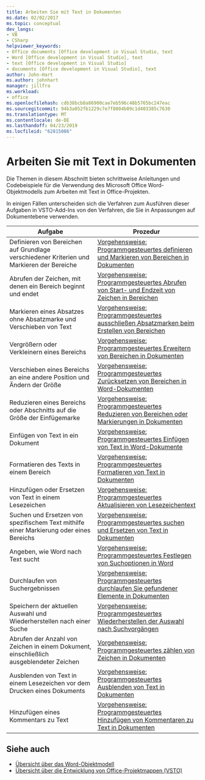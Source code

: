 ```yaml
---
title: Arbeiten Sie mit Text in Dokumenten
ms.date: 02/02/2017
ms.topic: conceptual
dev_langs:
- VB
- CSharp
helpviewer_keywords:
- Office documents [Office development in Visual Studio, text
- Word [Office development in Visual Studio], text
- text [Office development in Visual Studio]
- documents [Office development in Visual Studio], text
author: John-Hart
ms.author: johnhart
manager: jillfra
ms.workload:
- office
ms.openlocfilehash: cdb38bcb8a86900cae7eb596c48b5765bc247eac
ms.sourcegitcommit: 94b3a052fb1229c7e7f8804b09c1d403385c7630
ms.translationtype: MT
ms.contentlocale: de-DE
ms.lasthandoff: 04/23/2019
ms.locfileid: "62815086"
---
```

# <a name="work-with-text-in-documents"></a>Arbeiten Sie mit Text in Dokumenten
  Die Themen in diesem Abschnitt bieten schrittweise Anleitungen und Codebeispiele für die Verwendung des Microsoft Office Word-Objektmodells zum Arbeiten mit Text in Office-Projekten.

 In einigen Fällen unterscheiden sich die Verfahren zum Ausführen dieser Aufgaben in VSTO-Add-Ins von den Verfahren, die Sie in Anpassungen auf Dokumentebene verwenden.

|Aufgabe|Prozedur|
|----------|---------------|
|Definieren von Bereichen auf Grundlage verschiedener Kriterien und Markieren der Bereiche|[Vorgehensweise: Programmgesteuertes definieren und Markieren von Bereichen in Dokumenten](../vsto/how-to-programmatically-define-and-select-ranges-in-documents.md)|
|Abrufen der Zeichen, mit denen ein Bereich beginnt und endet|[Vorgehensweise: Programmgesteuertes Abrufen von Start- und Endzeit von Zeichen in Bereichen](../vsto/how-to-programmatically-retrieve-start-and-end-characters-in-ranges.md)|
|Markieren eines Absatzes ohne Absatzmarke und Verschieben von Text|[Vorgehensweise: Programmgesteuertes ausschließen Absatzmarken beim Erstellen von Bereichen](../vsto/how-to-programmatically-exclude-paragraph-marks-when-creating-ranges.md)|
|Vergrößern oder Verkleinern eines Bereichs|[Vorgehensweise: Programmgesteuertes Erweitern von Bereichen in Dokumenten](../vsto/how-to-programmatically-extend-ranges-in-documents.md)|
|Verschieben eines Bereichs an eine andere Position und Ändern der Größe|[Vorgehensweise: Programmgesteuertes Zurücksetzen von Bereichen in Word-Dokumenten](../vsto/how-to-programmatically-reset-ranges-in-word-documents.md)|
|Reduzieren eines Bereichs oder Abschnitts auf die Größe der Einfügemarke|[Vorgehensweise: Programmgesteuertes Reduzieren von Bereichen oder Markierungen in Dokumenten](../vsto/how-to-programmatically-collapse-ranges-or-selections-in-documents.md)|
|Einfügen von Text in ein Dokument|[Vorgehensweise: Programmgesteuertes Einfügen von Text in Word-Dokumente](../vsto/how-to-programmatically-insert-text-into-word-documents.md)|
|Formatieren des Texts in einem Bereich|[Vorgehensweise: Programmgesteuertes Formatieren von Text in Dokumenten](../vsto/how-to-programmatically-format-text-in-documents.md)|
|Hinzufügen oder Ersetzen von Text in einem Lesezeichen|[Vorgehensweise: Programmgesteuertes Aktualisieren von Lesezeichentext](../vsto/how-to-programmatically-update-bookmark-text.md)|
|Suchen und Ersetzen von spezifischem Text mithilfe einer Markierung oder eines Bereichs|[Vorgehensweise: Programmgesteuertes suchen und Ersetzen von Text in Dokumenten](../vsto/how-to-programmatically-search-for-and-replace-text-in-documents.md)|
|Angeben, wie Word nach Text sucht|[Vorgehensweise: Programmgesteuertes Festlegen von Suchoptionen in Word](../vsto/how-to-programmatically-set-search-options-in-word.md)|
|Durchlaufen von Suchergebnissen|[Vorgehensweise: Programmgesteuertes durchlaufen Sie gefundener Elemente in Dokumenten](../vsto/how-to-programmatically-loop-through-found-items-in-documents.md)|
|Speichern der aktuellen Auswahl und Wiederherstellen nach einer Suche|[Vorgehensweise: Programmgesteuertes Wiederherstellen der Auswahl nach Suchvorgängen](../vsto/how-to-programmatically-restore-selections-after-searches.md)|
|Abrufen der Anzahl von Zeichen in einem Dokument, einschließlich ausgeblendeter Zeichen|[Vorgehensweise: Programmgesteuertes zählen von Zeichen in Dokumenten](../vsto/how-to-programmatically-count-characters-in-documents.md)|
|Ausblenden von Text in einem Lesezeichen vor dem Drucken eines Dokuments|[Vorgehensweise: Programmgesteuertes Ausblenden von Text in Dokumenten](../vsto/how-to-programmatically-hide-text-in-documents.md)|
|Hinzufügen eines Kommentars zu Text|[Vorgehensweise: Programmgesteuertes Hinzufügen von Kommentaren zu Text in Dokumenten](../vsto/how-to-programmatically-add-comments-to-text-in-documents.md)|

## <a name="see-also"></a>Siehe auch
- [Übersicht über das Word-Objektmodell](../vsto/word-object-model-overview.md)
- [Übersicht über die Entwicklung von Office-Projektmappen &#40;VSTO&#41;](../vsto/office-solutions-development-overview-vsto.md)
